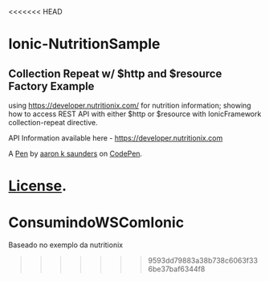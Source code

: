 <<<<<<< HEAD
# Ionic-NutritionSample

Collection Repeat w/ $http and $resource Factory Example
--------------------------------------------------------
using https://developer.nutritionix.com/ for nutrition information; showing how to access REST API with either $http or $resource with IonicFramework collection-repeat directive.

API Information available here - https://developer.nutritionix.com

A [Pen](http://codepen.io/aaronksaunders/pen/jEYGPe) by [aaron k saunders](http://codepen.io/aaronksaunders) on [CodePen](http://codepen.io/).

[License](http://codepen.io/aaronksaunders/pen/jEYGPe/license).
=======
# ConsumindoWSComIonic
Baseado no exemplo da nutritionix
>>>>>>> 9593dd79883a38b738c6063f336be37baf6344f8
